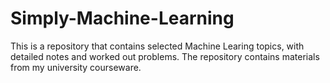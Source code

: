 # Simply-Machine-Learning

This is a repository that contains selected Machine Learing topics, with detailed notes and worked out problems. The repository contains materials from my university courseware.
